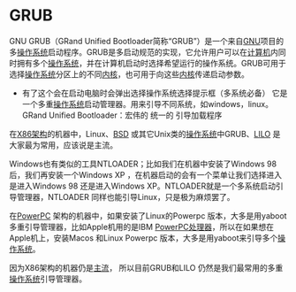 # GRUB

GNU GRUB（GRand Unified Bootloader简称“GRUB”）是一个来自[GNU](https://baike.baidu.com/item/GNU)项目的多[操作系统](https://baike.baidu.com/item/操作系统/192)启动程序。GRUB是多启动规范的实现，它允许用户可以在[计算机](https://baike.baidu.com/item/计算机/140338)内同时拥有多个[操作系统](https://baike.baidu.com/item/操作系统/192)，并在计算机启动时选择希望运行的操作系统。GRUB可用于选择[操作系统](https://baike.baidu.com/item/操作系统/192)分区上的不同[内核](https://baike.baidu.com/item/内核/108410)，也可用于向这些[内核](https://baike.baidu.com/item/内核/108410)传递启动参数。





- 有了这个会在启动电脑时会弹出选择操作系统选择提示框（多系统必备）
它是一个多重[操作系统](https://baike.baidu.com/item/操作系统)启动管理器。用来引导不同系统，如windows，linux。
GRand Unified Bootloader：宏伟的 统一的 引导加载程序









在[X86架构](https://baike.baidu.com/item/X86架构)的机器中，Linux、[BSD](https://baike.baidu.com/item/BSD) 或其它Unix类的[操作系统](https://baike.baidu.com/item/操作系统)中GRUB、[LILO](https://baike.baidu.com/item/LILO) 是大家最为常用，应该说是主流。

Windows也有类似的工具NTLOADER；比如我们在机器中安装了Windows 98后，我们再安装一个Windows XP ，在机器启动的会有一个菜单让我们选择进入是进入Windows 98 还是进入Windows XP。NTLOADER就是一个多系统启动引导管理器，NTLOADER 同样也能引导Linux，只是极为麻烦罢了。

在[PowerPC](https://baike.baidu.com/item/PowerPC) 架构的机器中，如果安装了Linux的Powerpc 版本，大多是用yaboot 多重引导管理器，比如Apple机用的是IBM [PowerPC处理器](https://baike.baidu.com/item/PowerPC处理器)，所以在如果想在Apple机上，安装Macos 和Linux Powerpc 版本，大多是用yaboot来引导多个[操作系统](https://baike.baidu.com/item/操作系统)。

因为X86架构的机器仍是[主流](https://baike.baidu.com/item/主流)， 所以目前GRUB和LILO 仍然是我们最常用的多重[操作系统](https://baike.baidu.com/item/操作系统)引导管理器。